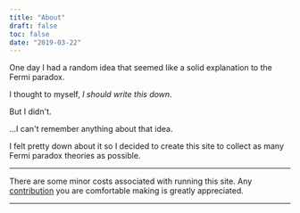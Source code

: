```yaml
---
title: "About"
draft: false
toc: false
date: "2019-03-22"
---
```


One day I had a random idea that seemed like a solid explanation to the Fermi paradox.

I thought to myself, *I should write this down*.

But I didn't.

...I can't remember anything about that idea.

I felt pretty down about it so I decided to create this site to collect as many Fermi paradox theories as possible.

---
There are some minor costs associated with running this site. Any [contribution](https://www.paypal.com/cgi-bin/webscr?cmd=_s-xclick&hosted_button_id=2GGXV9Q3VW22Q&source=url) you are comfortable making is greatly appreciated.

---